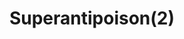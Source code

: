 ---
layout: item
title: Superantipoison(2)
item-id: 183
datatable: true
id: 183
name: "Superantipoison(2)"
members: true
lowalch: 86
highalch: 129
examine: "2 doses of super antipoison potion."
monsters:
  - id: 530
    name: "Tribesman"
    members: true
    combat_level: 32
    wiki_url: "https://oldschool.runescape.wiki/w/Tribesman"
    drops:
      - quantity: "1"
        rarity: 0.021739130434782608
    image: ""
  - id: 963
    name: "Kalphite Queen"
    members: true
    combat_level: 333
    wiki_url: "https://oldschool.runescape.wiki/w/Kalphite_Queen#Crawling"
    drops:
      - quantity: "1"
        rarity: 0.1111111111111111
    image: "https://oldschool.runescape.wiki/images/5/57/Kalphite_Queen.png?a4955"
  - id: 8703
    name: "Temple Spider"
    members: true
    combat_level: 75
    wiki_url: "https://oldschool.runescape.wiki/w/Temple_Spider"
    drops:
      - quantity: "1"
        rarity: 0.08
    image: "https://oldschool.runescape.wiki/images/thumb/5/5e/Temple_Spider.png/1200px-Temple_Spider.png?c6a8a"
---